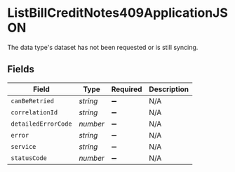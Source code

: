 # ListBillCreditNotes409ApplicationJSON

The data type's dataset has not been requested or is still syncing.


## Fields

| Field               | Type                | Required            | Description         |
| ------------------- | ------------------- | ------------------- | ------------------- |
| `canBeRetried`      | *string*            | :heavy_minus_sign:  | N/A                 |
| `correlationId`     | *string*            | :heavy_minus_sign:  | N/A                 |
| `detailedErrorCode` | *number*            | :heavy_minus_sign:  | N/A                 |
| `error`             | *string*            | :heavy_minus_sign:  | N/A                 |
| `service`           | *string*            | :heavy_minus_sign:  | N/A                 |
| `statusCode`        | *number*            | :heavy_minus_sign:  | N/A                 |